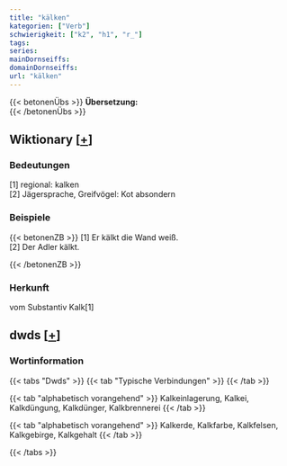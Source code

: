 ```yaml
---
title: "kälken"
kategorien: ["Verb"]
schwierigkeit: ["k2", "h1", "r_"]
tags:
series:
mainDornseiffs:
domainDornseiffs:
url: "kälken"
---
```


{{< betonenÜbs >}}
**Übersetzung:**  
{{< /betonenÜbs >}}

## Wiktionary [[+](https://de.wiktionary.org/wiki/kälken)]

### Bedeutungen
[1] regional: kalken  
[2] Jägersprache, Greifvögel: Kot absondern  

### Beispiele
{{< betonenZB >}}
[1] Er kälkt die Wand weiß.  
[2] Der Adler kälkt.  

{{< /betonenZB >}}
### Herkunft
vom Substantiv Kalk[1]  



## dwds [[+](https://www.dwds.de/wb/kälken)]

### Wortinformation
{{< tabs "Dwds" >}}
{{< tab "Typische Verbindungen" >}}
{{< /tab >}}

{{< tab "alphabetisch vorangehend" >}}
Kalkeinlagerung, Kalkei, Kalkdüngung, Kalkdünger, Kalkbrennerei
{{< /tab >}}

{{< tab "alphabetisch vorangehend" >}}
Kalkerde, Kalkfarbe, Kalkfelsen, Kalkgebirge, Kalkgehalt
{{< /tab >}}

{{< /tabs >}}


